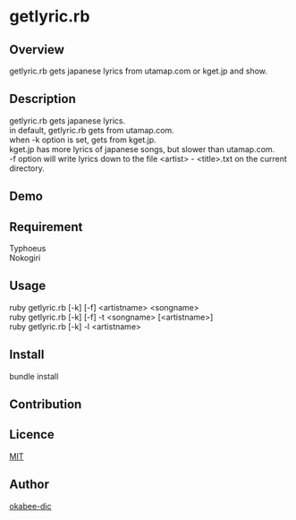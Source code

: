 getlyric.rb
====

## Overview
getlyric.rb gets japanese lyrics from utamap.com or kget.jp and show.

## Description
getlyric.rb gets japanese lyrics.  
in default, getlyric.rb gets from utamap.com.  
when -k option is set, gets from kget.jp.  
kget.jp has more lyrics of japanese songs, but slower than utamap.com.  
-f option will write lyrics down to the file &lt;artist&gt; - &lt;title&gt;.txt on the current directory.  

## Demo

## Requirement
Typhoeus  
Nokogiri

## Usage
ruby getlyric.rb [-k] [-f] &lt;artistname&gt; &lt;songname&gt;  
ruby getlyric.rb [-k] [-f] -t &lt;songname&gt; [&lt;artistname&gt;]  
ruby getlyric.rb [-k] -l &lt;artistname&gt;  

## Install
bundle install

## Contribution

## Licence

[MIT](https://github.com/tcnksm/tool/blob/master/LICENCE)

## Author

[okabee-dic](https://github.com/okabee-dic)

